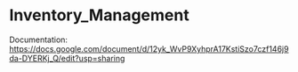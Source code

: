 # Inventory_Management

Documentation: 
https://docs.google.com/document/d/12yk_WvP9XyhprA17KstiSzo7czf146j9da-DYERKj_Q/edit?usp=sharing
